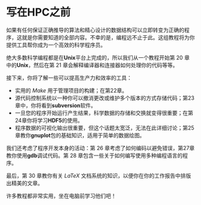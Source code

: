 # 写在HPC之前

如果有任何保证正确推导的算法和精心设计的数据结构可以立即转变为正确的程序，这就是你需要知道的全部内容。不幸的是，编程远不止于此。这组教程将为你提供工具帮你成为一个高效的科学程序员。

绝大多数科学编程都是在**Unix**平台上完成的，所以我们从一个教程开始第 20 章中的**Unix**，然后在第 21 章会解释编译器和连接器如何处理你的代码等等。

接下来，你将了解一些可以提高生产力和效率的工具：

-  实用的 *Make* 用于管理项目的构建；在第22章。
- 源代码控制系统以一种你可以撤消更改或维护多个版本的方式存储代码；第23章中，你将看到**subversion**软件。
- 一旦您的程序开始运行产生结果，科学数据的存储和交换就变得很重要；在第24章你将学习**HDF5**的使用。
- 程序数据的可视化输出很重要，但这个话题太宽泛，无法在此详细讨论；第25章教你**gnuplot**包的基础知识，适用于简单的数据绘图。

我们还考虑了程序开发本身的活动：第 26 章考虑了如何编码以避免错误，第27章教你使用**gdb**调试代码。第 28 章包含一些关于如何编写使用多种编程语言的程序。

最后，第 30 章教你有关 $LaTeX$ 文档系统的知识，以便你在你的工作报告中排版出精美的文章。

许多教程都非常实用，坐在电脑前学习他们吧！
